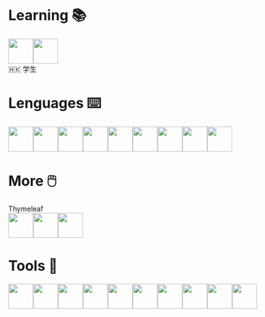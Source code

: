 # Learning 📚
<img src="https://cdn.jsdelivr.net/gh/devicons/devicon@latest/icons/java/java-original.svg" width=50  height=50/><img src="https://cdn.jsdelivr.net/gh/devicons/devicon@latest/icons/react/react-original.svg" width=50 height=50/>
<br>🇭🇰 学生

# Lenguages ⌨️
<img src="https://cdn.jsdelivr.net/gh/devicons/devicon@latest/icons/python/python-original.svg" width=50  height=50/><img src="https://cdn.jsdelivr.net/gh/devicons/devicon@latest/icons/visualbasic/visualbasic-original.svg" width=50  height=50/><img src="https://cdn.jsdelivr.net/gh/devicons/devicon@latest/icons/javascript/javascript-original.svg" width=50  height=50/><img src="https://cdn.jsdelivr.net/gh/devicons/devicon@latest/icons/bootstrap/bootstrap-original.svg" width=50  height=50/><img src="https://cdn.jsdelivr.net/gh/devicons/devicon@latest/icons/css3/css3-original.svg" width=50  height=50/><img src="https://cdn.jsdelivr.net/gh/devicons/devicon@latest/icons/html5/html5-original.svg" width=50  height=50/><img src="https://cdn.jsdelivr.net/gh/devicons/devicon@latest/icons/json/json-original.svg" width=50  height=50/><img src="https://cdn.jsdelivr.net/gh/devicons/devicon@latest/icons/mysql/mysql-original-wordmark.svg" width=50  height=50/><img src="https://cdn.jsdelivr.net/gh/devicons/devicon@latest/icons/azuresqldatabase/azuresqldatabase-original.svg" width=50  height=50/>

# More 🖱️
Thymeleaf<br>
<img src="https://cdn.jsdelivr.net/gh/devicons/devicon@latest/icons/googlecloud/googlecloud-original.svg" width=50  height=50/><img src="https://cdn.jsdelivr.net/gh/devicons/devicon@latest/icons/vercel/vercel-original.svg" width=50  height=50/><img src="https://cdn.jsdelivr.net/gh/devicons/devicon@latest/icons/wordpress/wordpress-plain.svg" width=50  height=50/>

# Tools 🔨
<img src="https://cdn.jsdelivr.net/gh/devicons/devicon@latest/icons/vscode/vscode-original.svg" width=50  height=50/><img src="https://cdn.jsdelivr.net/gh/devicons/devicon@latest/icons/intellij/intellij-original.svg" width=50  height=50/><img src="https://cdn.jsdelivr.net/gh/devicons/devicon@latest/icons/eclipse/eclipse-original.svg" width=50  height=50/><img src="https://cdn.jsdelivr.net/gh/devicons/devicon@latest/icons/github/github-original.svg" width=50  height=50/><img src="https://cdn.jsdelivr.net/gh/devicons/devicon@latest/icons/powershell/powershell-original.svg" width=50  height=50/><img src="https://cdn.jsdelivr.net/gh/devicons/devicon@latest/icons/windows11/windows11-original.svg" width=50  height=50/><img src="https://cdn.jsdelivr.net/gh/devicons/devicon@latest/icons/apple/apple-original.svg" width=50  height=50/><img src="https://cdn.jsdelivr.net/gh/devicons/devicon@latest/icons/archlinux/archlinux-original.svg" width=50  height=50/><img src="https://cdn.jsdelivr.net/gh/devicons/devicon@latest/icons/photoshop/photoshop-original.svg" width=50  height=50/><img src="https://cdn.jsdelivr.net/gh/devicons/devicon@latest/icons/premierepro/premierepro-plain.svg" width=50  height=50/>
